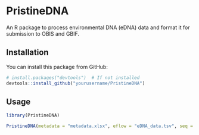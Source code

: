 # PristineDNA

An R package to process environmental DNA (eDNA) data and format it for submission to OBIS and GBIF.

## Installation

You can install this package from GitHub:

```r
# install.packages("devtools")  # If not installed
devtools::install_github("yourusername/PristineDNA")
```

## Usage

```r
library(PristineDNA)

PristineDNA(metadata = "metadata.xlsx", eflow = "eDNA_data.tsv", seq = "sequences.fasta")
```

